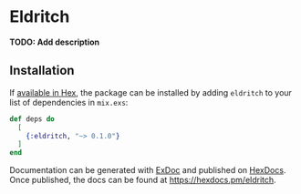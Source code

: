 # Eldritch

**TODO: Add description**

## Installation

If [available in Hex](https://hex.pm/docs/publish), the package can be installed
by adding `eldritch` to your list of dependencies in `mix.exs`:

```elixir
def deps do
  [
    {:eldritch, "~> 0.1.0"}
  ]
end
```

Documentation can be generated with [ExDoc](https://github.com/elixir-lang/ex_doc)
and published on [HexDocs](https://hexdocs.pm). Once published, the docs can
be found at <https://hexdocs.pm/eldritch>.

